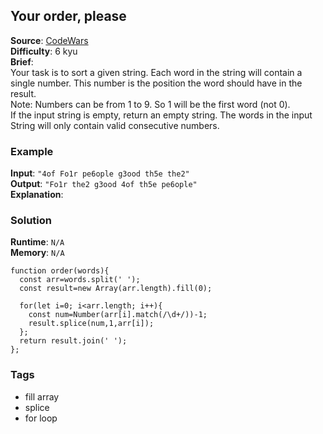 ## Your order, please   
**Source**: [CodeWars](https://www.codewars.com/kata/55c45be3b2079eccff00010f/train/javascript)   
**Difficulty**: 6 kyu   
**Brief**:    
Your task is to sort a given string. Each word in the string will contain a single number. This number is the position the word should have in the result.   
Note: Numbers can be from 1 to 9. So 1 will be the first word (not 0).   
If the input string is empty, return an empty string. The words in the input String will only contain valid consecutive numbers.   

### Example   
**Input**: ``"4of Fo1r pe6ople g3ood th5e the2"``   
**Output**: ``"Fo1r the2 g3ood 4of th5e pe6ople"``   
**Explanation**:   

### Solution   
**Runtime**: ``N/A``   
**Memory**: ``N/A``   
```
function order(words){
  const arr=words.split(' ');
  const result=new Array(arr.length).fill(0);
  
  for(let i=0; i<arr.length; i++){
    const num=Number(arr[i].match(/\d+/))-1;
    result.splice(num,1,arr[i]);
  };
  return result.join(' ');
};
``` 

### Tags
- fill array
- splice
- for loop
